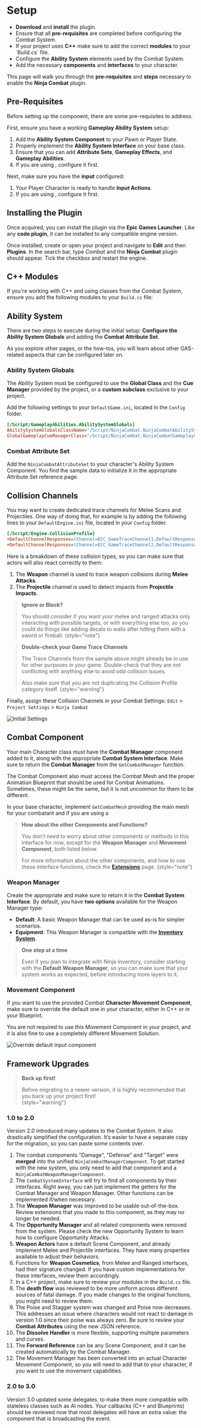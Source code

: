 # Setup
<primary-label ref="combat"/>

<tldr>
    <ul>
        <li><b>Download</b> and <b>install</b> the plugin.</li>
        <li>Ensure that all <b>pre-requisites</b> are completed before configuring the Combat System.</li>
        <li>If your project uses <b>C++</b> make sure to add the correct <b>modules</b> to your `Build.cs` file.</li>
        <li>Configure the <b>Ability System</b> elements used by the Combat System.</li>
        <li>Add the necessary <b>components</b> and <b>interfaces</b> to your character.</li>
    </ul>
</tldr>

This page will walk you through the **pre-requisites** and **steps** necessary to enable the **Ninja Combat** plugin.

## Pre-Requisites

Before setting up the component, there are some pre-requisites to address.

First, ensure you have a working **Gameplay Ability System** setup:
1. Add the **Ability System Component** to your Pawn or Player State.
2. Properly implement the **Ability System Interface** on your base class.
3. Ensure that you can add **Attribute Sets**, **Gameplay Effects**, and **Gameplay Abilities**.
4. If you are using [](gas_overview.md), configure it first.

Next, make sure you have the **input** configured:
1. Your Player Character is ready to handle **Input Actions**.
2. If you are using [](ipt_overview.md), configure it first.

## Installing the Plugin

Once acquired, you can install the plugin via the **Epic Games Launcher**. Like any **code plugin**, it can be installed 
to any compatible engine version.

Once installed, create or open your project and navigate to **Edit** and then **Plugins**. In the search bar, type _Combat_ 
and the **Ninja Combat** plugin should appear. Tick the checkbox and restart the engine.

## C++ Modules

If you're working with C++ and using classes from the Combat System, ensure you add the following modules to your `Build.cs` file:

<tabs group="sample">
    <tab title="Build.cs">
        <code-block lang="c#" src="cbt_build.cs"/>
    </tab>
</tabs>

## Ability System

There are two steps to execute during the initial setup: **Configure the Ability System Globals** and adding the 
**Combat Attribute Set**. 

As you explore other pages, or the how-tos, you will learn about other GAS-related aspects that can be configured later
on.

### Ability System Globals

The Ability System must be configured to use the **Global Class** and the **Cue Manager** provided by the project, or
a **custom subclass** exclusive to your project.

Add the following settings to your `DefaultGame.ini`, located in the `Config` folder.

``` ini
[/Script/GameplayAbilities.AbilitySystemGlobals]
AbilitySystemGlobalsClassName="/Script/NinjaCombat.NinjaCombatAbilitySystemGlobals"
GlobalGameplayCueManagerClass="/Script/NinjaCombat.NinjaCombatGameplayCueManager"
```

### Combat Attribute Set

Add the `NinjaCombatAttributeSet` to your character's Ability System Component. You find the sample data to initialize
it in the appropriate Attribute Set reference page.

## Collision Channels

You may want to create dedicated trace channels for Melee Scans and Projectiles. One way of doing that, for example is by
adding the following lines to your `DefaultEngine.ini` file, located in your `Config` folder.

```ini
[/Script/Engine.CollisionProfile]
+DefaultChannelResponses=(Channel=ECC_GameTraceChannel1,DefaultResponse=ECR_Ignore,bTraceType=True,bStaticObject=False,Name="Weapon")
+DefaultChannelResponses=(Channel=ECC_GameTraceChannel2,DefaultResponse=ECR_Block,bTraceType=True,bStaticObject=True,Name="Projectile")
```

Here is a breakdown of these collision types, so you can make sure that actors will also react correctly to them:

1. The **Weapon** channel is used to trace weapon collisions during **Melee Attacks**.
2. The **Projectile** channel is used to detect impacts from **Projectile Impacts**.

> **Ignore or Block?**
> 
> You should consider if you want your melee and ranged attacks only interacting with possible targets, or with 
> everything else too, so you could do things like adding decals to walls after hitting them with a sword or fireball.
{style="note"}

> **Double-check your Game Trace Channels**
> 
> The Trace Channels from the sample above might already be in use for other purposes in your game. Double-check that
> they are not conflicting with anything else to avoid odd collision issues. 
> 
> Also make sure that you are not duplicating the Collision Profile category itself.
{style="warning"}

Finally, assign these Collision Channels in your Combat Settings: `Edit` > `Project Settings` > `Ninja Combat` 

![Initial Settings](cbt_setup_settings.png "Initial Settings")

## Combat Component

Your main Character class must have the **Combat Manager** component added to it, along with the appropriate **Combat
System Interface**. Make sure to return the **Combat Manager** from the `GetCombatManager` function.

The Combat Component also must access the Combat Mesh and the proper Animation Blueprint that should be used for Combat
Animations. Sometimes, these might be the same, but it is not uncommon for them to be different.

In your base character, implement `GetCombatMesh` providing the main mesh for your combatant and if you are using a

> **How about the other Components and Functions?**
>
> You don't need to worry about other components or methods in this interface for now, except for the **Weapon Manager** 
> and **Movement Component**, both listed below. 
>
> For more information about the other components, and how to use these interface functions, check the 
> **[Extensions](cbt_component_extensions.md)** page.
{style="note"}

### Weapon Manager

Create the appropriate **[](cbt_weapon_architecture.md#weapon-manager)** and make sure to return it in the 
**Combat System Interface**. By default, you have **two options** available for the Weapon Manager type:

- **Default**: A basic Weapon Manager that can be used as-is for simpler scenarios.
- **Equipment**: This Weapon Manager is compatible with the **[Inventory System](inv_overview.md)**.

> **One step at a time**
> 
> Even if you plan to integrate with Ninja Inventory, consider starting with the **Default Weapon Manager**, so you 
> can make sure that your system works as expected, before introducing more layers to it.

### Movement Component

If you want to use the provided Combat **Character Movement Component**, make sure to override the default one in your
character, either in C++ or in your Blueprint.

You are not required to use this Movement Component in your project, and it is also fine to use a completely different
Movement Solution.

<tabs group="sample">
    <tab title="Blueprint">
        <img src="cbt_override_movement_component.png" alt="Override default input component" border-effect="line"/>
    </tab>
    <tab title="C++">
        <code-block lang="c++" src="cbt_override_movement_component.cpp"/>
    </tab>
</tabs>

## Framework Upgrades

> **Back up first!**
>
>Before migrating to a newer version, it is highly recommended that you back up your project first!  
{style="warning"}

### 1.0 to 2.0
Version 2.0 introduced many updates to the Combat System. It also drastically simplified the configuration. It’s easier 
to have a separate copy for the migration, so you can paste some contents over.

1. The combat components "Damage", "Defense" and "Target" were **merged** into the unified `NinjaCombatManagerComponent`. To get started with the new system, you only need to add that component and a `NinjaCombatWeaponManagerComponent`.
2. The `CombatSystemInterface` will try to find all components by their interfaces. Right away, you can just implement the getters for the Combat Manager and Weapon Manager. Other functions can be implemented if/when necessary.
3. The **Weapon Manager** was improved to be usable out-of-the-box. Review extensions that you made to this component, as they may no longer be needed.
4. The **Opportunity Manager** and all related components were removed from the system. Please check the new Opportunity System to learn how to configure Opportunity Attacks.
5. **Weapon Actors** have a default Scene Component, and already implement Melee and Projectile interfaces. They have many properties available to adjust their behaviors.
6. Functions for **Weapon Cosmetics**, from Melee and Ranged interfaces, had their signature changed. If you have custom implementations for these interfaces, review them accordingly.
7. In a C++ project, make sure to review your modules in the `Build.cs` file.
8. The **death flow** was reviewed to be more uniform across different sources of fatal damage. If you made changes to the original functions, you might need to review them.
9. The Poise and Stagger system was changed and Poise now decreases. This addresses an issue where characters would not react to damage in version 1.0 since their poise was always zero. Be sure to review your **Combat Attributes** using the new JSON reference.
10. The **Dissolve Handler** is more flexible, supporting multiple parameters and curves.
11. The **Forward Reference** can be any Scene Component, and it can be created automatically by the Combat Manager.
12. The Movement Manager has been converted into an actual Character Movement Component, so you will need to add that to your character, if you want to use the movement capabilities.

### 2.0 to 3.0
Version 3.0 updated some delegates, to make them more compatible with stateless classes such as AI nodes. Your callbacks
(C++ and Blueprints) should be reviewed now that most delegates will have an extra value: the component that is broadcasting
the event.